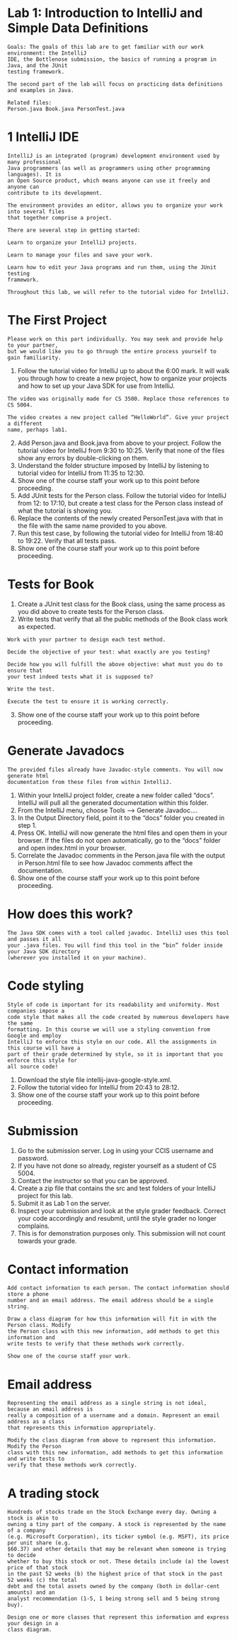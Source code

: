   # Lab 1: Introduction to IntelliJ and Simple Data Definitions

```
Goals: The goals of this lab are to get familiar with our work environment: the IntelliJ
IDE, the Bottlenose submission, the basics of running a program in Java, and the JUnit
testing framework.
```
```
The second part of the lab will focus on practicing data definitions and examples in Java.
```
```
Related files:
Person.java Book.java PersonTest.java
```
# 1 IntelliJ IDE

```
IntelliJ is an integrated (program) development environment used by many professional
Java programmers (as well as programmers using other programming languages). It is
an Open Source product, which means anyone can use it freely and anyone can
contribute to its development.
```
```
The environment provides an editor, allows you to organize your work into several files
that together comprise a project.
```
```
There are several step in getting started:
```
```
Learn to organize your IntelliJ projects.
```
```
Learn to manage your files and save your work.
```
```
Learn how to edit your Java programs and run them, using the JUnit testing
framework.
```
```
Throughout this lab, we will refer to the tutorial video for IntelliJ.
```
# The First Project

```
Please work on this part individually. You may seek and provide help to your partner,
but we would like you to go through the entire process yourself to gain familiarity.
```
1. Follow the tutorial video for IntelliJ up to about the 6:00 mark. It will walk you
    through how to create a new project, how to organize your projects and how to set up
    your Java SDK for use from IntelliJ.

```
The video was originally made for CS 3500. Replace those references to CS 5004.
```
```
The video creates a new project called “HelloWorld”. Give your project a different
name, perhaps lab1.
```
2. Add Person.java and Book.java from above to your project. Follow the tutorial video
    for IntelliJ from 9:30 to 10:25. Verify that none of the files show any errors by
    double-clicking on them.
3. Understand the folder structure imposed by IntelliJ by listening to tutorial video for
    IntelliJ from 11:35 to 12:30.
4. Show one of the course staff your work up to this point before proceeding.
5. Add JUnit tests for the Person class. Follow the tutorial video for IntelliJ from 12:
    to 17:10, but create a test class for the Person class instead of what the tutorial is
    showing you.
6. Replace the contents of the newly created PersonTest.java with that in the file with
    the same name provided to you above.
7. Run this test case, by following the tutorial video for IntelliJ from 18:40 to 19:22.
    Verify that all tests pass.
8. Show one of the course staff your work up to this point before proceeding.

# Tests for Book

1. Create a JUnit test class for the Book class, using the same process as you did above to
    create tests for the Person class.
2. Write tests that verify that all the public methods of the Book class work as expected.

```
Work with your partner to design each test method.
```
```
Decide the objective of your test: what exactly are you testing?
```
```
Decide how you will fulfill the above objective: what must you do to ensure that
your test indeed tests what it is supposed to?
```
```
Write the test.
```
```
Execute the test to ensure it is working correctly.
```
3. Show one of the course staff your work up to this point before proceeding.

# Generate Javadocs

```
The provided files already have Javadoc-style comments. You will now generate html
documentation from these files from within IntelliJ.
```
1. Within your IntelliJ project folder, create a new folder called “docs”. IntelliJ will pull
    all the generated documentation within this folder.
2. From the IntelliJ menu, choose Tools –> Generate Javadoc....
3. In the Output Directory field, point it to the “docs” folder you created in step 1.
4. Press OK. IntelliJ will now generate the html files and open them in your browser. If
    the files do not open automatically, go to the “docs” folder and open index.html in
    your browser.
5. Correlate the Javadoc comments in the Person.java file with the output in
    Person.html file to see how Javadoc comments affect the documentation.
6. Show one of the course staff your work up to this point before proceeding.

# How does this work?

```
The Java SDK comes with a tool called javadoc. IntelliJ uses this tool and passes it all
your .java files. You will find this tool in the “bin” folder inside your Java SDK directory
(wherever you installed it on your machine).
```
# Code styling

```
Style of code is important for its readability and uniformity. Most companies impose a
code style that makes all the code created by numerous developers have the same
formatting. In this course we will use a styling convention from Google and employ
IntelliJ to enforce this style on our code. All the assignments in this course will have a
part of their grade determined by style, so it is important that you enforce this style for
all source code!
```
1. Download the style file intellij-java-google-style.xml.
2. Follow the tutorial video for IntelliJ from 20:43 to 28:12.
3. Show one of the course staff your work up to this point before proceeding.

# Submission

1. Go to the submission server. Log in using your CCIS username and password.
2. If you have not done so already, register yourself as a student of CS 5004.
3. Contact the instructor so that you can be approved.
4. Create a zip file that contains the src and test folders of your IntelliJ project for this
    lab.
5. Submit it as Lab 1 on the server.
6. Inspect your submission and look at the style grader feedback. Correct your code
    accordingly and resubmit, until the style grader no longer complains.
7. This is for demonstration purposes only. This submission will not count towards your
    grade.

# Contact information

```
Add contact information to each person. The contact information should store a phone
number and an email address. The email address should be a single string.
```
```
Draw a class diagram for how this information will fit in with the Person class. Modify
the Person class with this new information, add methods to get this information and
write tests to verify that these methods work correctly.
```
```
Show one of the course staff your work.
```
# Email address

```
Representing the email address as a single string is not ideal, because an email address is
really a composition of a username and a domain. Represent an email address as a class
that represents this information appropriately.
```
```
Modify the class diagram from above to represent this information. Modify the Person
class with this new information, add methods to get this information and write tests to
verify that these methods work correctly.
```
# A trading stock

```
Hundreds of stocks trade on the Stock Exchange every day. Owning a stock is akin to
owning a tiny part of the company. A stock is represented by the name of a company
(e.g. Microsoft Corporation), its ticker symbol (e.g. MSFT), its price per unit share (e.g.
$60.37) and other details that may be relevant when someone is trying to decide
whether to buy this stock or not. These details include (a) the lowest price of that stock
in the past 52 weeks (b) the highest price of that stock in the past 52 weeks (c) the total
debt and the total assets owned by the company (both in dollar-cent amounts) and an
analyst recommendation (1-5, 1 being strong sell and 5 being strong buy).
```
```
Design one or more classes that represent this information and express your design in a
class diagram.

